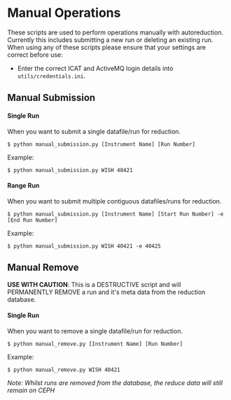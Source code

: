 # Manual Operations
These scripts are used to perform operations manually with autoreduction.
Currently this includes submitting a new run or deleting an existing run.
When using any of these scripts please ensure that your settings are correct before use:
* Enter the correct ICAT and ActiveMQ login details into `utils/credentials.ini`.

## Manual Submission
#### Single Run
When you want to submit a single datafile/run for reduction.
```
$ python manual_submission.py [Instrument Name] [Run Number]
```
Example:
```
$ python manual_submission.py WISH 40421
```

#### Range Run
When you want to submit multiple contiguous datafiles/runs for reduction.
```
$ python manual_submission.py [Instrument Name] [Start Run Number] -e [End Run Number]
```
Example:
```
$ python manual_submission.py WISH 40421 -e 40425
```

## Manual Remove
**USE WITH CAUTION**: This is a DESTRUCTIVE script and will PERMANENTLY REMOVE a run and
 it's meta data from the reduction database.
#### Single Run
When you want to remove a single datafile/run for reduction.
```
$ python manual_remove.py [Instrument Name] [Run Number]
```
Example:
```
$ python manual_remove.py WISH 40421
```

*Note: Whilst runs are removed from the database, the reduce data will still remain on CEPH*
